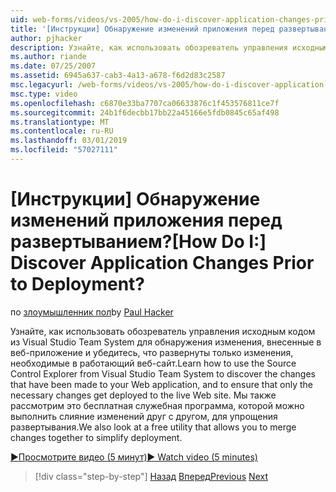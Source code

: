 ```yaml
---
uid: web-forms/videos/vs-2005/how-do-i-discover-application-changes-prior-to-deployment
title: '[Инструкции] Обнаружение изменений приложения перед развертыванием? | Документы Майкрософт'
author: pjhacker
description: Узнайте, как использовать обозреватель управления исходным кодом из Visual Studio Team System для обнаружения изменения, внесенные в веб-приложение и ensur...
ms.author: riande
ms.date: 07/25/2007
ms.assetid: 6945a637-cab3-4a13-a678-f6d2d83c2587
msc.legacyurl: /web-forms/videos/vs-2005/how-do-i-discover-application-changes-prior-to-deployment
msc.type: video
ms.openlocfilehash: c6870e33ba7707ca06633876c1f453576811ce7f
ms.sourcegitcommit: 24b1f6decbb17bb22a45166e5fdb0845c65af498
ms.translationtype: MT
ms.contentlocale: ru-RU
ms.lasthandoff: 03/01/2019
ms.locfileid: "57027111"
---
```

<a name="how-do-i-discover-application-changes-prior-to-deployment"></a><span data-ttu-id="a1ddb-104">[Инструкции] Обнаружение изменений приложения перед развертыванием?</span><span class="sxs-lookup"><span data-stu-id="a1ddb-104">[How Do I:] Discover Application Changes Prior to Deployment?</span></span>
====================
<span data-ttu-id="a1ddb-105">по [злоумышленник пол](https://github.com/pjhacker)</span><span class="sxs-lookup"><span data-stu-id="a1ddb-105">by [Paul Hacker](https://github.com/pjhacker)</span></span>

<span data-ttu-id="a1ddb-106">Узнайте, как использовать обозреватель управления исходным кодом из Visual Studio Team System для обнаружения изменения, внесенные в веб-приложение и убедитесь, что развернуты только изменения, необходимые в работающий веб-сайт.</span><span class="sxs-lookup"><span data-stu-id="a1ddb-106">Learn how to use the Source Control Explorer from Visual Studio Team System to discover the changes that have been made to your Web application, and to ensure that only the necessary changes get deployed to the live Web site.</span></span> <span data-ttu-id="a1ddb-107">Мы также рассмотрим это бесплатная служебная программа, которой можно выполнить слияние изменений друг с другом, для упрощения развертывания.</span><span class="sxs-lookup"><span data-stu-id="a1ddb-107">We also look at a free utility that allows you to merge changes together to simplify deployment.</span></span>

[<span data-ttu-id="a1ddb-108">&#9654;Просмотрите видео (5 минут)</span><span class="sxs-lookup"><span data-stu-id="a1ddb-108">&#9654; Watch video (5 minutes)</span></span>](https://channel9.msdn.com/Blogs/ASP-NET-Site-Videos/how-do-i-discover-application-changes-prior-to-deployment)

> [!div class="step-by-step"]
> <span data-ttu-id="a1ddb-109">[Назад](how-do-i-publish-and-analyze-test-results.md)
> [Вперед](how-do-i-implement-continuous-integration-with-team-foundation.md)</span><span class="sxs-lookup"><span data-stu-id="a1ddb-109">[Previous](how-do-i-publish-and-analyze-test-results.md)
[Next](how-do-i-implement-continuous-integration-with-team-foundation.md)</span></span>
